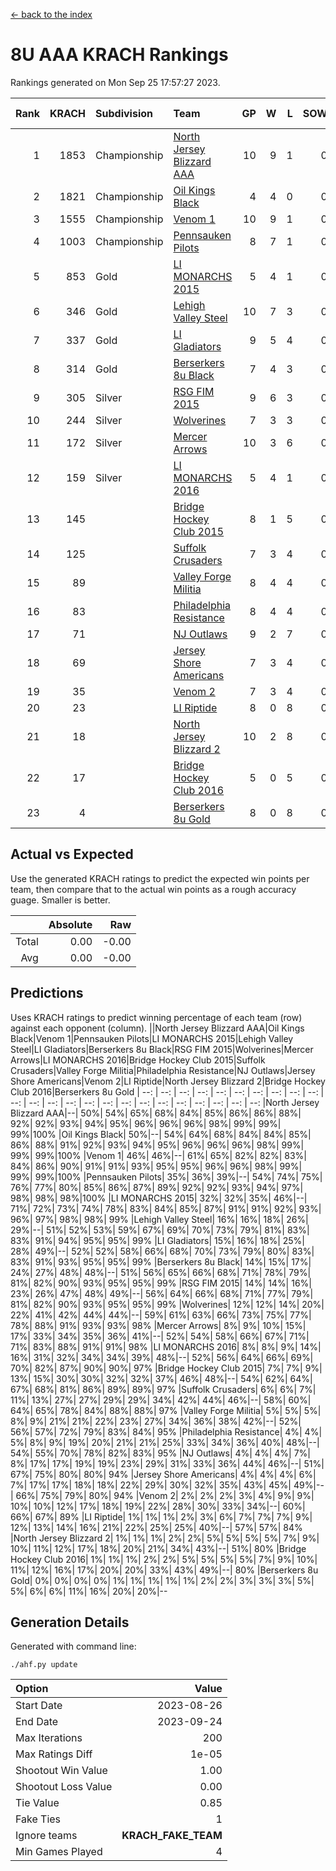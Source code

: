 [<- back to the index](readme.md)
# 8U AAA KRACH Rankings
Rankings generated on Mon Sep 25 17:57:27 2023.

Rank|KRACH|Subdivision|Team|GP|W|L|SOW|SOL|T|SoS|Exp Wins|Win Diff
---:|---:|:---|:---|---:|---:|---:|---:|---:|---:|---:|---:|---:
1|1853|Championship|[North Jersey Blizzard AAA](https://gamesheetstats.com/seasons/3659/teams/140205/schedule)|10|9|1|0|0|0|483|9.8|-0.0
2|1821|Championship|[Oil Kings Black](https://gamesheetstats.com/seasons/3659/teams/140206/schedule)|4|4|0|0|0|0|489|4.8|-0.0
3|1555|Championship|[Venom 1](https://gamesheetstats.com/seasons/3659/teams/140213/schedule)|10|9|1|0|0|0|396|9.8|-0.0
4|1003|Championship|[Pennsauken Pilots](https://gamesheetstats.com/seasons/3659/teams/140208/schedule)|8|7|1|0|0|0|328|7.9|0.0
5|853|Gold|[LI MONARCHS 2015](https://gamesheetstats.com/seasons/3659/teams/140198/schedule)|5|4|1|0|0|0|507|4.8|-0.0
6|346|Gold|[Lehigh Valley Steel](https://gamesheetstats.com/seasons/3659/teams/140197/schedule)|10|7|3|0|0|0|287|7.9|0.0
7|337|Gold|[LI Gladiators](https://gamesheetstats.com/seasons/3659/teams/140201/schedule)|9|5|4|0|0|0|622|5.8|-0.0
8|314|Gold|[Berserkers 8u Black](https://gamesheetstats.com/seasons/3659/teams/140192/schedule)|7|4|3|0|0|0|432|4.9|0.0
9|305|Silver|[RSG FIM 2015](https://gamesheetstats.com/seasons/3659/teams/140210/schedule)|9|6|3|0|0|0|236|6.9|0.0
10|244|Silver|[Wolverines](https://gamesheetstats.com/seasons/3659/teams/140215/schedule)|7|3|3|0|0|1|401|4.7|0.0
11|172|Silver|[Mercer Arrows](https://gamesheetstats.com/seasons/3659/teams/140202/schedule)|10|3|6|0|0|1|666|4.7|0.0
12|159|Silver|[LI MONARCHS 2016](https://gamesheetstats.com/seasons/3659/teams/140199/schedule)|5|4|1|0|0|0|89|4.9|0.0
13|145||[Bridge Hockey Club 2015](https://gamesheetstats.com/seasons/3659/teams/140194/schedule)|8|1|5|0|0|2|805|3.6|0.0
14|125||[Suffolk Crusaders](https://gamesheetstats.com/seasons/3659/teams/140211/schedule)|7|3|4|0|0|0|204|3.9|0.0
15|89||[Valley Forge Militia](https://gamesheetstats.com/seasons/3659/teams/140212/schedule)|8|4|4|0|0|0|272|4.9|0.0
16|83||[Philadelphia Resistance](https://gamesheetstats.com/seasons/3659/teams/140209/schedule)|8|4|4|0|0|0|284|4.9|0.0
17|71||[NJ Outlaws](https://gamesheetstats.com/seasons/3659/teams/140203/schedule)|9|2|7|0|0|0|659|2.9|0.0
18|69||[Jersey Shore Americans](https://gamesheetstats.com/seasons/3659/teams/140196/schedule)|7|3|4|0|0|0|152|3.9|0.0
19|35||[Venom 2](https://gamesheetstats.com/seasons/3659/teams/140214/schedule)|7|3|4|0|0|0|70|3.9|0.0
20|23||[LI Riptide](https://gamesheetstats.com/seasons/3659/teams/140200/schedule)|8|0|8|0|0|0|970|0.8|-0.0
21|18||[North Jersey Blizzard 2](https://gamesheetstats.com/seasons/3659/teams/140204/schedule)|10|2|8|0|0|0|140|2.9|0.0
22|17||[Bridge Hockey Club 2016](https://gamesheetstats.com/seasons/3659/teams/140195/schedule)|5|0|5|0|0|0|151|0.9|0.0
23|4||[Berserkers 8u Gold](https://gamesheetstats.com/seasons/3659/teams/140193/schedule)|8|0|8|0|0|0|74|0.9|0.0

## Actual vs Expected
Use the generated KRACH ratings to predict the expected win points per team, then compare that to the actual win points as a rough accuracy guage. Smaller is better.

||Absolute|Raw
|---:|---:|---:
|Total|0.00|-0.00
|Avg|0.00|-0.00

## Predictions
Uses KRACH ratings to predict winning percentage of each team (row) against each opponent (column).
||North Jersey Blizzard AAA|Oil Kings Black|Venom 1|Pennsauken Pilots|LI MONARCHS 2015|Lehigh Valley Steel|LI Gladiators|Berserkers 8u Black|RSG FIM 2015|Wolverines|Mercer Arrows|LI MONARCHS 2016|Bridge Hockey Club 2015|Suffolk Crusaders|Valley Forge Militia|Philadelphia Resistance|NJ Outlaws|Jersey Shore Americans|Venom 2|LI Riptide|North Jersey Blizzard 2|Bridge Hockey Club 2016|Berserkers 8u Gold
| --: | --: | --: | --: | --: | --: | --: | --: | --: | --: | --: | --: | --: | --: | --: | --: | --: | --: | --: | --: | --: | --: | --: | --: 
|North Jersey Blizzard AAA|--| 50%| 54%| 65%| 68%| 84%| 85%| 86%| 86%| 88%| 92%| 92%| 93%| 94%| 95%| 96%| 96%| 96%| 98%| 99%| 99%| 99%|100%
|Oil Kings Black| 50%|--| 54%| 64%| 68%| 84%| 84%| 85%| 86%| 88%| 91%| 92%| 93%| 94%| 95%| 96%| 96%| 96%| 98%| 99%| 99%| 99%|100%
|Venom 1| 46%| 46%|--| 61%| 65%| 82%| 82%| 83%| 84%| 86%| 90%| 91%| 91%| 93%| 95%| 95%| 96%| 96%| 98%| 99%| 99%| 99%|100%
|Pennsauken Pilots| 35%| 36%| 39%|--| 54%| 74%| 75%| 76%| 77%| 80%| 85%| 86%| 87%| 89%| 92%| 92%| 93%| 94%| 97%| 98%| 98%| 98%|100%
|LI MONARCHS 2015| 32%| 32%| 35%| 46%|--| 71%| 72%| 73%| 74%| 78%| 83%| 84%| 85%| 87%| 91%| 91%| 92%| 93%| 96%| 97%| 98%| 98%| 99%
|Lehigh Valley Steel| 16%| 16%| 18%| 26%| 29%|--| 51%| 52%| 53%| 59%| 67%| 69%| 70%| 73%| 79%| 81%| 83%| 83%| 91%| 94%| 95%| 95%| 99%
|LI Gladiators| 15%| 16%| 18%| 25%| 28%| 49%|--| 52%| 52%| 58%| 66%| 68%| 70%| 73%| 79%| 80%| 83%| 83%| 91%| 93%| 95%| 95%| 99%
|Berserkers 8u Black| 14%| 15%| 17%| 24%| 27%| 48%| 48%|--| 51%| 56%| 65%| 66%| 68%| 71%| 78%| 79%| 81%| 82%| 90%| 93%| 95%| 95%| 99%
|RSG FIM 2015| 14%| 14%| 16%| 23%| 26%| 47%| 48%| 49%|--| 56%| 64%| 66%| 68%| 71%| 77%| 79%| 81%| 82%| 90%| 93%| 95%| 95%| 99%
|Wolverines| 12%| 12%| 14%| 20%| 22%| 41%| 42%| 44%| 44%|--| 59%| 61%| 63%| 66%| 73%| 75%| 77%| 78%| 88%| 91%| 93%| 93%| 98%
|Mercer Arrows|  8%|  9%| 10%| 15%| 17%| 33%| 34%| 35%| 36%| 41%|--| 52%| 54%| 58%| 66%| 67%| 71%| 71%| 83%| 88%| 91%| 91%| 98%
|LI MONARCHS 2016|  8%|  8%|  9%| 14%| 16%| 31%| 32%| 34%| 34%| 39%| 48%|--| 52%| 56%| 64%| 66%| 69%| 70%| 82%| 87%| 90%| 90%| 97%
|Bridge Hockey Club 2015|  7%|  7%|  9%| 13%| 15%| 30%| 30%| 32%| 32%| 37%| 46%| 48%|--| 54%| 62%| 64%| 67%| 68%| 81%| 86%| 89%| 89%| 97%
|Suffolk Crusaders|  6%|  6%|  7%| 11%| 13%| 27%| 27%| 29%| 29%| 34%| 42%| 44%| 46%|--| 58%| 60%| 64%| 65%| 78%| 84%| 88%| 88%| 97%
|Valley Forge Militia|  5%|  5%|  5%|  8%|  9%| 21%| 21%| 22%| 23%| 27%| 34%| 36%| 38%| 42%|--| 52%| 56%| 57%| 72%| 79%| 83%| 84%| 95%
|Philadelphia Resistance|  4%|  4%|  5%|  8%|  9%| 19%| 20%| 21%| 21%| 25%| 33%| 34%| 36%| 40%| 48%|--| 54%| 55%| 70%| 78%| 82%| 83%| 95%
|NJ Outlaws|  4%|  4%|  4%|  7%|  8%| 17%| 17%| 19%| 19%| 23%| 29%| 31%| 33%| 36%| 44%| 46%|--| 51%| 67%| 75%| 80%| 80%| 94%
|Jersey Shore Americans|  4%|  4%|  4%|  6%|  7%| 17%| 17%| 18%| 18%| 22%| 29%| 30%| 32%| 35%| 43%| 45%| 49%|--| 66%| 75%| 79%| 80%| 94%
|Venom 2|  2%|  2%|  2%|  3%|  4%|  9%|  9%| 10%| 10%| 12%| 17%| 18%| 19%| 22%| 28%| 30%| 33%| 34%|--| 60%| 66%| 67%| 89%
|LI Riptide|  1%|  1%|  1%|  2%|  3%|  6%|  7%|  7%|  7%|  9%| 12%| 13%| 14%| 16%| 21%| 22%| 25%| 25%| 40%|--| 57%| 57%| 84%
|North Jersey Blizzard 2|  1%|  1%|  1%|  2%|  2%|  5%|  5%|  5%|  5%|  7%|  9%| 10%| 11%| 12%| 17%| 18%| 20%| 21%| 34%| 43%|--| 51%| 80%
|Bridge Hockey Club 2016|  1%|  1%|  1%|  2%|  2%|  5%|  5%|  5%|  5%|  7%|  9%| 10%| 11%| 12%| 16%| 17%| 20%| 20%| 33%| 43%| 49%|--| 80%
|Berserkers 8u Gold|  0%|  0%|  0%|  0%|  1%|  1%|  1%|  1%|  1%|  2%|  2%|  3%|  3%|  3%|  5%|  5%|  6%|  6%| 11%| 16%| 20%| 20%|--

## Generation Details

Generated with command line:
```
./ahf.py update
```

| Option | Value |
| :----- | ----: |
| Start Date | 2023-08-26 |
| End Date | 2023-09-24 |
| Max Iterations | 200 |
| Max Ratings Diff | 1e-05 |
| Shootout Win Value | 1.00 |
| Shootout Loss Value | 0.00 |
| Tie Value | 0.85 |
| Fake Ties | 1 |
| Ignore teams | __KRACH_FAKE_TEAM__ |
| Min Games Played | 4 |

